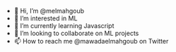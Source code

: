 - 👋 Hi, I’m @melmahgoub <mawada>
- 👀 I’m interested in ML
- 🌱 I’m currently learning Javascript
- 💞️ I’m looking to collaborate on ML projects
- 📫 How to reach me @mawadaelmahgoub on Twitter

<!---
melmahgoub/melmahgoub is a ✨ special ✨ repository because its `README.md` (this file) appears on your GitHub profile.
You can click the Preview link to take a look at your changes.
--->
